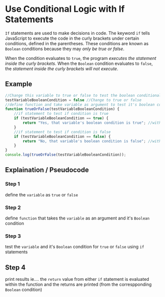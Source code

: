 # Use Conditional Logic with If Statements

`If` statements are used to make decisions in code. The keyword `if`
tells JavaScript to execute the code in the curly brackets
under certain conditions, defined in the parentheses. These conditions
are known as `Boolean` conditions because they may *only be true or false*.

When the condition evaluates to `true`, the program *executes
the statement inside the curly brackets*. When the `Boolean` condition
evaluates to `false`, the *statement inside the curly brackets will not execute*.


## Example

```javascript
//Change this variable to true or false to test the boolean conditional if statement within the trueOrFalse function
testVariableBooleanCondition = false //Change to true or false
//define function and take variable as argument to test it's boolean condition
function trueOrFalse(testVariableBooleanCondition) {
    //if statement to test if condition is true
    if (testVariableBooleanCondition == true) { 
        return "Yes, that variable's boolean condition is true"; //within these curly brackets is the code that is executed when the if the true boolean condition is met
    }
    //if statement to test if condition is false
    if (testVariableBooleanCondition == false) {
        return "No, that variable's boolean condition is false"; //within these curly brackets is the code that is executed when the if the false boolean condition is met
    }
}
console.log(trueOrFalse(testVariableBooleanCondition));
```
## Explaination / Pseudocode

### Step 1

define the `variable` as `true` or `false`

### Step 2

define `function` that takes the `variable` as an argument and it's `Boolean` condition 

### Step 3

test the `variable` and it's `Boolean` condition for `true` or `false` using `if` statements

## Step 4

print results ie.... the `return` value from either `if` statement is evaluated within the function and the returns are printed (from the correspponding `Boolean` condition)